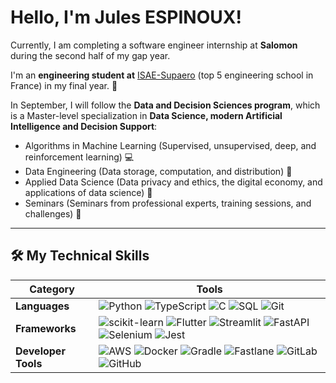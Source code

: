 # Hello, I'm Jules ESPINOUX!  
 
Currently, I am completing a software engineer internship at **Salomon** during the second half of my gap year.  

I'm an **engineering student at** [ISAE-Supaero](https://www.isae-supaero.fr/) (top 5 engineering school in France) in my final year. 🚀

In September, I will follow the **Data and Decision Sciences program**, which is a Master-level specialization in **Data Science, modern Artificial Intelligence and Decision Support**:
  - Algorithms in Machine Learning (Supervised, unsupervised, deep, and reinforcement learning) 💻
  - Data Engineering (Data storage, computation, and distribution) 💾
  - Applied Data Science (Data privacy and ethics, the digital economy, and applications of data science) 📑
  - Seminars (Seminars from professional experts, training sessions, and challenges) 🏢

---

## 🛠️ My Technical Skills

| **Category**        | **Tools**                                                                                                                                                                                                                           |
|---------------------|---------------------------------------------------------------------------------------------------------------------------------------------------------------------------------------------------------------------------------------|
| **Languages**       | ![Python](https://img.shields.io/badge/Python-3776AB?style=flat&logo=python&logoColor=white) ![TypeScript](https://img.shields.io/badge/TypeScript-007ACC?style=flat&logo=typescript&logoColor=white) ![C](https://img.shields.io/badge/C-A8B9CC?style=flat&logo=c&logoColor=white) ![SQL](https://img.shields.io/badge/SQL-4479A1?style=flat&logo=postgresql&logoColor=white) ![Git](https://img.shields.io/badge/Git-F05033?style=flat&logo=git&logoColor=white) |
| **Frameworks**      | ![scikit-learn](https://img.shields.io/badge/scikit--learn-F7931E?style=flat&logo=scikit-learn&logoColor=white) ![Flutter](https://img.shields.io/badge/Flutter-02569B?style=flat&logo=flutter&logoColor=white) ![Streamlit](https://img.shields.io/badge/Streamlit-FF4B4B?style=flat&logo=streamlit&logoColor=white) ![FastAPI](https://img.shields.io/badge/FastAPI-009688?style=flat&logo=fastapi&logoColor=white) ![Selenium](https://img.shields.io/badge/Selenium-43B02A?style=flat&logo=selenium&logoColor=white) ![Jest](https://img.shields.io/badge/Jest-C21325?style=flat&logo=jest&logoColor=white) |
| **Developer Tools** | ![AWS](https://img.shields.io/badge/AWS-232F3E?style=flat&logo=amazonaws&logoColor=white) ![Docker](https://img.shields.io/badge/Docker-2496ED?style=flat&logo=docker&logoColor=white) ![Gradle](https://img.shields.io/badge/Gradle-02303A?style=flat&logo=gradle&logoColor=white) ![Fastlane](https://img.shields.io/badge/Fastlane-00F200?style=flat&logo=fastlane&logoColor=white) ![GitLab](https://img.shields.io/badge/GitLab-FC6D26?style=flat&logo=gitlab&logoColor=white) ![GitHub](https://img.shields.io/badge/GitHub-181717?style=flat&logo=github&logoColor=white) |


